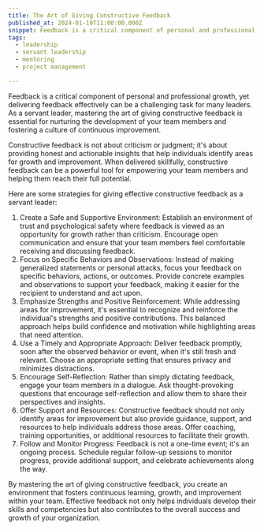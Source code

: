 ```yaml
---
title: The Art of Giving Constructive Feedback
published_at: 2024-01-19T11:00:00.000Z
snippet: Feedback is a critical component of personal and professional growth, yet delivering feedback effectively can be a challenging task for many leaders.
tags:
  - leadership
  - servant leadership
  - mentoring
  - project management

---
```


Feedback is a critical component of personal and professional growth, yet delivering feedback effectively can be a challenging task for many leaders. As a servant leader, mastering the art of giving constructive feedback is essential for nurturing the development of your team members and fostering a culture of continuous improvement.

Constructive feedback is not about criticism or judgment; it's about providing honest and actionable insights that help individuals identify areas for growth and improvement. When delivered skillfully, constructive feedback can be a powerful tool for empowering your team members and helping them reach their full potential.

Here are some strategies for giving effective constructive feedback as a servant leader:

  1. Create a Safe and Supportive Environment: Establish an environment of trust and psychological safety where feedback is viewed as an opportunity for growth rather than criticism. Encourage open communication and ensure that your team members feel comfortable receiving and discussing feedback.
  2. Focus on Specific Behaviors and Observations: Instead of making generalized statements or personal attacks, focus your feedback on specific behaviors, actions, or outcomes. Provide concrete examples and observations to support your feedback, making it easier for the recipient to understand and act upon.
  3. Emphasize Strengths and Positive Reinforcement: While addressing areas for improvement, it's essential to recognize and reinforce the individual's strengths and positive contributions. This balanced approach helps build confidence and motivation while highlighting areas that need attention.
  4. Use a Timely and Appropriate Approach: Deliver feedback promptly, soon after the observed behavior or event, when it's still fresh and relevant. Choose an appropriate setting that ensures privacy and minimizes distractions.
  5. Encourage Self-Reflection: Rather than simply dictating feedback, engage your team members in a dialogue. Ask thought-provoking questions that encourage self-reflection and allow them to share their perspectives and insights.
  6. Offer Support and Resources: Constructive feedback should not only identify areas for improvement but also provide guidance, support, and resources to help individuals address those areas. Offer coaching, training opportunities, or additional resources to facilitate their growth.
  7. Follow and Monitor Progress: Feedback is not a one-time event; it's an ongoing process. Schedule regular follow-up sessions to monitor progress, provide additional support, and celebrate achievements along the way.

By mastering the art of giving constructive feedback, you create an environment that fosters continuous learning, growth, and improvement within your team. Effective feedback not only helps individuals develop their skills and competencies but also contributes to the overall success and growth of your organization.